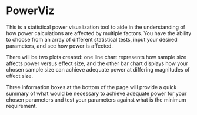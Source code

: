 # PowerViz

This is a statistical power visualization tool to aide in the understanding of how power calculations are affected by multiple factors. You have the ability to choose from an array of different statistical tests, input your desired parameters, and see how power is affected.

There will be two plots created: one line chart represents how sample size affects power versus effect size, and the other bar chart displays how your chosen sample size can achieve adequate power at differing magnitudes of effect size.

Three information boxes at the bottom of the page will provide a quick summary of what would be necessary to achieve adequate power for your chosen parameters and test your parameters against what is the minimum requirement.